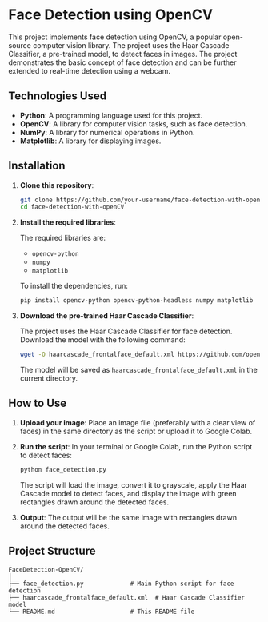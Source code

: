 
# Face Detection using OpenCV

This project implements face detection using OpenCV, a popular open-source computer vision library. The project uses the Haar Cascade Classifier, a pre-trained model, to detect faces in images. The project demonstrates the basic concept of face detection and can be further extended to real-time detection using a webcam.

## Technologies Used

- **Python**: A programming language used for this project.
- **OpenCV**: A library for computer vision tasks, such as face detection.
- **NumPy**: A library for numerical operations in Python.
- **Matplotlib**: A library for displaying images.

## Installation

1. **Clone this repository**:

   ```bash
   git clone https://github.com/your-username/face-detection-with-openCV.git
   cd face-detection-with-openCV
   ```

2. **Install the required libraries**:

   The required libraries are:
   - `opencv-python`
   - `numpy`
   - `matplotlib`

   To install the dependencies, run:

   ```bash
   pip install opencv-python opencv-python-headless numpy matplotlib
   ```

3. **Download the pre-trained Haar Cascade Classifier**:

   The project uses the Haar Cascade Classifier for face detection. Download the model with the following command:

   ```bash
   wget -O haarcascade_frontalface_default.xml https://github.com/opencv/opencv/raw/master/data/haarcascades/haarcascade_frontalface_default.xml
   ```

   The model will be saved as `haarcascade_frontalface_default.xml` in the current directory.

## How to Use

1. **Upload your image**:
   Place an image file (preferably with a clear view of faces) in the same directory as the script or upload it to Google Colab.

2. **Run the script**:
   In your terminal or Google Colab, run the Python script to detect faces:

   ```bash
   python face_detection.py
   ```

   The script will load the image, convert it to grayscale, apply the Haar Cascade model to detect faces, and display the image with green rectangles drawn around the detected faces.

3. **Output**:
   The output will be the same image with rectangles drawn around the detected faces.

## Project Structure

```
FaceDetection-OpenCV/
│
├── face_detection.py             # Main Python script for face detection
├── haarcascade_frontalface_default.xml  # Haar Cascade Classifier model
└── README.md                     # This README file
```



